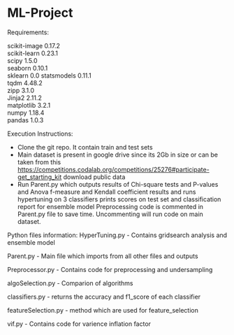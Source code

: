 # ML-Project

Requirements: 

scikit-image	0.17.2	
scikit-learn	0.23.1	
scipy	1.5.0	
seaborn	0.10.1	
sklearn	0.0	
statsmodels	0.11.1	
tqdm	4.48.2	
zipp	3.1.0	
Jinja2	2.11.2	
matplotlib	3.2.1	
numpy	1.18.4	
pandas	1.0.3	


Execution Instructions:
- Clone the git repo. It contain train and test sets
- Main dataset is present in google drive since its 2Gb in size or can be taken from this https://competitions.codalab.org/competitions/25276#participate-get_starting_kit download public data
- Run Parent.py which outputs results of Chi-square tests and P-values and Anova f-measure and Kendall coefficient results and runs hypertuning on 3 classifiers prints scores on     test set and classification report for ensemble model
  Preprocessing code is commented in Parent.py file to save time. Uncommenting will run code on main dataset.


Python files information:
HyperTuning.py - Contains gridsearch analysis and ensemble model

Parent.py - Main file which imports from all other files and outputs

Preprocessor.py - Contains code for preprocessing and undersampling

algoSelection.py - Comparion of algorithms

classifiers.py - returns the accuracy and f1_score of each classifier

featureSelection.py - method which are used for feature_selection

vif.py - Contains code for varience inflation factor
